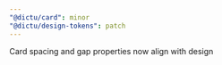 ```yaml
---
"@dictu/card": minor
"@dictu/design-tokens": patch
---
```


Card spacing and gap properties now align with design
